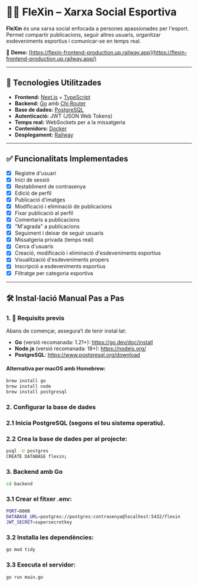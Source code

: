 # 🏋️‍♂️ FleXin – Xarxa Social Esportiva

**FleXin** és una xarxa social enfocada a persones apassionades per l'esport. Permet compartir publicacions, seguir altres usuaris, organitzar esdeveniments esportius i comunicar-se en temps real.

🔗 **Demo:** [https://flexin-frontend-production.up.railway.app](https://flexin-frontend-production.up.railway.app/)

---

## 🚀 Tecnologies Utilitzades

- **Frontend:** [Next.js](https://nextjs.org/) + [TypeScript](https://www.typescriptlang.org/)
- **Backend:** [Go](https://golang.org/) amb [Chi Router](https://github.com/go-chi/chi)
- **Base de dades:** [PostgreSQL](https://www.postgresql.org/)
- **Autenticació:** JWT (JSON Web Tokens)
- **Temps real:** WebSockets per a la missatgeria
- **Contenidors:** [Docker](https://www.docker.com/)
- **Desplegament:** [Railway](https://railway.app/)

---

## ✅ Funcionalitats Implementades

- [x] Registre d'usuari
- [x] Inici de sessió
- [x] Restabliment de contrasenya
- [x] Edició de perfil
- [x] Publicació d’imatges
- [x] Modificació i eliminació de publicacions
- [x] Fixar publicació al perfil
- [x] Comentaris a publicacions
- [x] "M'agrada" a publicacions
- [x] Seguiment i deixar de seguir usuaris
- [x] Missatgeria privada (temps real)
- [x] Cerca d'usuaris
- [x] Creació, modificació i eliminació d'esdeveniments esportius
- [x] Visualització d'esdeveniments propers
- [x] Inscripció a esdeveniments esportius
- [x] Filtratge per categoria esportiva

---

## 🛠️ Instal·lació Manual Pas a Pas

### 1. 🧰 Requisits previs

Abans de començar, assegura’t de tenir instal·lat:

- **Go** (versió recomanada: 1.21+): https://go.dev/doc/install
- **Node.js** (versió recomanada: 18+): https://nodejs.org/
- **PostgreSQL**: https://www.postgresql.org/download

#### Alternativa per macOS amb Homebrew:

```bash
brew install go
brew install node
brew install postgresql
```

### 2. Configurar la base de dades
### 2.1 Inicia PostgreSQL (segons el teu sistema operatiu).
### 2.2 Crea la base de dades per al projecte:

```bash
psql -U postgres
CREATE DATABASE flexin;
```

### 3. Backend amb Go

```bash
cd backend
```

### 3.1 Crear el fitxer .env:
```bash
PORT=8000
DATABASE_URL=postgres://postgres:contrasenya@localhost:5432/flexin
JWT_SECRET=supersecretkey
```

### 3.2 Installa les dependències:
```bash
go mod tidy
```

### 3.3 Executa el servidor:
```bash
go run main.go
```






